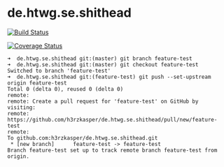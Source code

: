 # de.htwg.se.shithead

[![Build Status](https://travis-ci.com/ju851zel/Rummy.svg?branch=master)](https://travis-ci.org/h3rzkasper/de.htwg.se.shithead)

[![Coverage Status](https://coveralls.io/repos/github/h3rzkasper/de.htwg.se.shithead/badge.svg)](https://coveralls.io/github/h3rzkasper/de.htwg.se.shithead)

```
➜  de.htwg.se.shithead git:(master) git branch feature-test
➜  de.htwg.se.shithead git:(master) git checkout feature-test
Switched to branch 'feature-test'
➜  de.htwg.se.shithead git:(feature-test) git push --set-upstream origin feature-test
Total 0 (delta 0), reused 0 (delta 0)
remote:
remote: Create a pull request for 'feature-test' on GitHub by visiting:
remote:      https://github.com/h3rzkasper/de.htwg.se.shithead/pull/new/feature-test
remote:
To github.com:h3rzkasper/de.htwg.se.shithead.git
 * [new branch]      feature-test -> feature-test
Branch feature-test set up to track remote branch feature-test from origin.
```